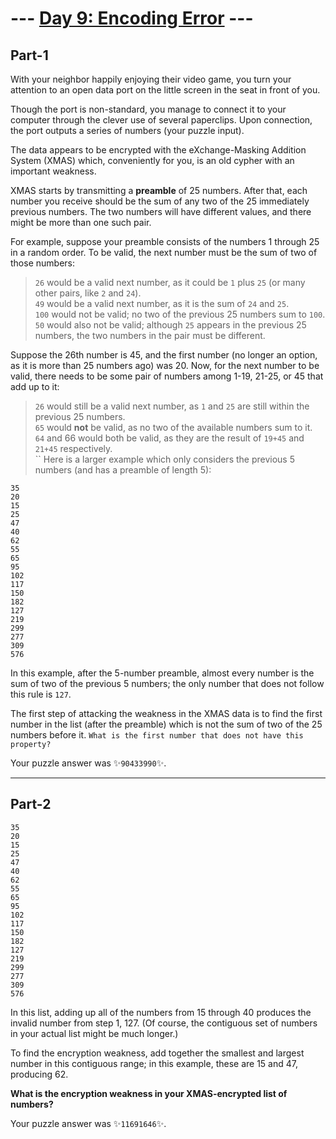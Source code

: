 # --- [Day 9: Encoding Error](https://adventofcode.com/2020/day/9) ---

## Part-1

With your neighbor happily enjoying their video game, you turn your attention to an open data port on the little screen in the seat in front of you.

Though the port is non-standard, you manage to connect it to your computer through the clever use of several paperclips. Upon connection, the port outputs a series of numbers (your puzzle input).

The data appears to be encrypted with the eXchange-Masking Addition System (XMAS) which, conveniently for you, is an old cypher with an important weakness.

XMAS starts by transmitting a **preamble** of 25 numbers. After that, each number you receive should be the sum of any two of the 25 immediately previous numbers. The two numbers will have different values, and there might be more than one such pair.

For example, suppose your preamble consists of the numbers 1 through 25 in a random order. To be valid, the next number must be the sum of two of those numbers:

>    `26` would be a valid next number, as it could be `1` plus `25` (or many other pairs, like `2` and `24`).      
>    `49` would be a valid next number, as it is the sum of `24` and `25`.      
>    `100` would not be valid; no two of the previous 25 numbers sum to `100`.      
>    `50` would also not be valid; although `25` appears in the previous 25 numbers, the two numbers in the pair must be different.      

Suppose the 26th number is 45, and the first number (no longer an option, as it is more than 25 numbers ago) was 20. Now, for the next number to be valid, there needs to be some pair of numbers among 1-19, 21-25, or 45 that add up to it:

>    `26` would still be a valid next number, as `1` and `25` are still within the previous 25 numbers.       
>    `65` would **not** be valid, as no two of the available numbers sum to it.       
>    `64` and 66 would both be valid, as they are the result of `19+45` and `21+45` respectively.       
``
Here is a larger example which only considers the previous 5 numbers (and has a preamble of length 5):

    35
    20
    15
    25
    47
    40
    62
    55
    65
    95
    102
    117
    150
    182
    127
    219
    299
    277
    309
    576

In this example, after the 5-number preamble, almost every number is the sum of two of the previous 5 numbers; the only number that does not follow this rule is `127`.

The first step of attacking the weakness in the XMAS data is to find the first number in the list (after the preamble) which is not the sum of two of the 25 numbers before it. `What is the first number that does not have this property?`

Your puzzle answer was  ✨```90433990```✨.

___
## Part-2

    35
    20
    15
    25
    47
    40
    62
    55
    65
    95
    102
    117
    150
    182
    127
    219
    299
    277
    309
    576

In this list, adding up all of the numbers from 15 through 40 produces the invalid number from step 1, 127. (Of course, the contiguous set of numbers in your actual list might be much longer.)

To find the encryption weakness, add together the smallest and largest number in this contiguous range; in this example, these are 15 and 47, producing 62.

**What is the encryption weakness in your XMAS-encrypted list of numbers?**

Your puzzle answer was  ✨`11691646`✨.
